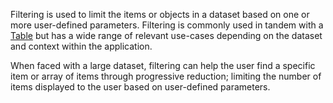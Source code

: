 Filtering is used to limit the items or objects in a dataset based on one or more user-defined parameters. Filtering is commonly used in tandem with a [Table](/components/table) but has a wide range of relevant use-cases depending on the dataset and context within the application.

When faced with a large dataset, filtering can help the user find a specific item or array of items through progressive reduction; limiting the number of items displayed to the user based on user-defined parameters.